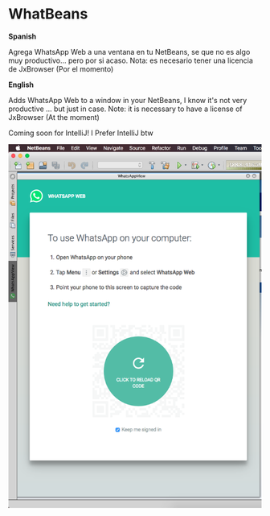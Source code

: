 # WhatBeans

**Spanish**

Agrega WhatsApp Web a una ventana en tu NetBeans, se que no es algo muy productivo... pero por si acaso.
Nota: es necesario tener una licencia de JxBrowser (Por el momento)

**English**

Adds WhatsApp Web to a window in your NetBeans, I know it's not very productive ... but just in case.
Note: it is necessary to have a license of JxBrowser (At the moment)

Coming soon for IntelliJ! I Prefer IntelliJ btw


![alt text](https://github.com/d0tplist/WhatBeans/blob/master/captura.png)
